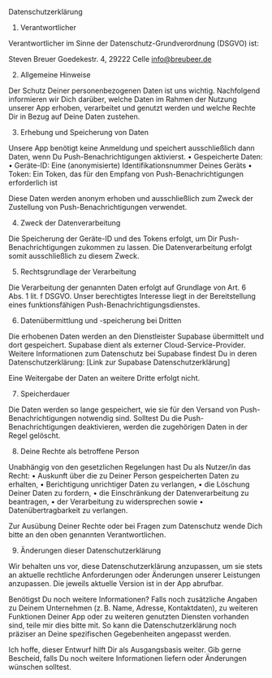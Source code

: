 Datenschutzerklärung

1. Verantwortlicher

Verantwortlicher im Sinne der Datenschutz-Grundverordnung (DSGVO) ist:

Steven Breuer
Goedekestr. 4, 29222 Celle
info@breubeer.de

2. Allgemeine Hinweise

Der Schutz Deiner personenbezogenen Daten ist uns wichtig. Nachfolgend informieren wir Dich darüber, welche Daten im Rahmen der Nutzung unserer App erhoben, verarbeitet und genutzt werden und welche Rechte Dir in Bezug auf Deine Daten zustehen.

3. Erhebung und Speicherung von Daten

Unsere App benötigt keine Anmeldung und speichert ausschließlich dann Daten, wenn Du Push-Benachrichtigungen aktivierst.
	•	Gespeicherte Daten:
	•	Geräte-ID: Eine (anonymisierte) Identifikationsnummer Deines Geräts
	•	Token: Ein Token, das für den Empfang von Push-Benachrichtigungen erforderlich ist

Diese Daten werden anonym erhoben und ausschließlich zum Zweck der Zustellung von Push-Benachrichtigungen verwendet.

4. Zweck der Datenverarbeitung

Die Speicherung der Geräte-ID und des Tokens erfolgt, um Dir Push-Benachrichtigungen zukommen zu lassen. Die Datenverarbeitung erfolgt somit ausschließlich zu diesem Zweck.

5. Rechtsgrundlage der Verarbeitung

Die Verarbeitung der genannten Daten erfolgt auf Grundlage von Art. 6 Abs. 1 lit. f DSGVO. Unser berechtigtes Interesse liegt in der Bereitstellung eines funktionsfähigen Push-Benachrichtigungsdienstes.

6. Datenübermittlung und -speicherung bei Dritten

Die erhobenen Daten werden an den Dienstleister Supabase übermittelt und dort gespeichert. Supabase dient als externer Cloud-Service-Provider. Weitere Informationen zum Datenschutz bei Supabase findest Du in deren Datenschutzerklärung:
[Link zur Supabase Datenschutzerklärung]

Eine Weitergabe der Daten an weitere Dritte erfolgt nicht.

7. Speicherdauer

Die Daten werden so lange gespeichert, wie sie für den Versand von Push-Benachrichtigungen notwendig sind. Solltest Du die Push-Benachrichtigungen deaktivieren, werden die zugehörigen Daten in der Regel gelöscht.

8. Deine Rechte als betroffene Person

Unabhängig von den gesetzlichen Regelungen hast Du als Nutzer/in das Recht:
	•	Auskunft über die zu Deiner Person gespeicherten Daten zu erhalten,
	•	Berichtigung unrichtiger Daten zu verlangen,
	•	die Löschung Deiner Daten zu fordern,
	•	die Einschränkung der Datenverarbeitung zu beantragen,
	•	der Verarbeitung zu widersprechen sowie
	•	Datenübertragbarkeit zu verlangen.

Zur Ausübung Deiner Rechte oder bei Fragen zum Datenschutz wende Dich bitte an den oben genannten Verantwortlichen.

9. Änderungen dieser Datenschutzerklärung

Wir behalten uns vor, diese Datenschutzerklärung anzupassen, um sie stets an aktuelle rechtliche Anforderungen oder Änderungen unserer Leistungen anzupassen. Die jeweils aktuelle Version ist in der App abrufbar.

Benötigst Du noch weitere Informationen?
Falls noch zusätzliche Angaben zu Deinem Unternehmen (z. B. Name, Adresse, Kontaktdaten), zu weiteren Funktionen Deiner App oder zu weiteren genutzten Diensten vorhanden sind, teile mir dies bitte mit. So kann die Datenschutzerklärung noch präziser an Deine spezifischen Gegebenheiten angepasst werden.

Ich hoffe, dieser Entwurf hilft Dir als Ausgangsbasis weiter. Gib gerne Bescheid, falls Du noch weitere Informationen liefern oder Änderungen wünschen solltest.
